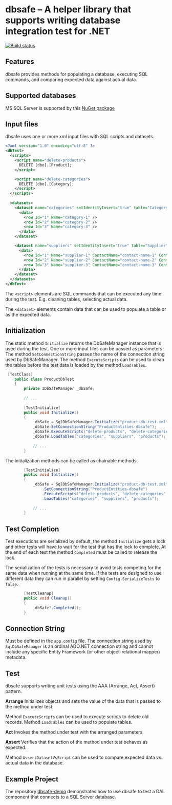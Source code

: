dbsafe – A helper library that supports writing database integration test for .NET
==================================================================================
[![Build status](https://ci.appveyor.com/api/projects/status/vstibqep6yqfn6dr?svg=true)](https://ci.appveyor.com/project/valcarcelperez/dbsafe)

Features
--------
dbsafe provides methods for populating a database, executing SQL commands, and comparing expected data against actual data.

Supported databases
-------------------
MS SQL Server is supported by this [NuGet package]( https://www.nuget.org/packages/SqlDbSafe/)

Input files
-----------
dbsafe uses one or more xml input files with SQL scripts and datasets.

```xml
<?xml version="1.0" encoding="utf-8" ?>
<dbTest>
  <scripts>
    <script name="delete-products">
      DELETE [dbo].[Product];
    </script>

    <script name="delete-categories">
      DELETE [dbo].[Category];
    </script>
  </scripts>
  
  <datasets>
    <dataset name="categories" setIdentityInsert="true" table="Category">
      <data>
        <row Id="1" Name="category-1" />
        <row Id="2" Name="category-2" />
        <row Id="3" Name="category-3" />
      </data>
    </dataset>

    <dataset name="suppliers" setIdentityInsert="true" table="Supplier">
      <data>
        <row Id="1" Name="supplier-1" ContactName="contact-name-1" ContactPhone="100-200-0001" ContactEmail="email-1@test.com" />
        <row Id="2" Name="supplier-2" ContactName="contact-name-2" ContactPhone="100-200-0002" ContactEmail="email-2@test.com" />
        <row Id="3" Name="supplier-3" ContactName="contact-name-3" ContactPhone="100-200-0003" ContactEmail="email-3@test.com" />
      </data>
    </dataset>  
  </datasets>
</dbTest>  
```

The `<script>` elements are SQL commands that can be executed any time during the test. 
E.g. cleaning tables, selecting actual data.

The `<dataset>` elements contain data that can be used to populate a table or as the expected data. 

Initialization
--------------
The static method `Initialize` returns the DbSafeManager instance that is used during the test. One or more input files can be passed as parameters. 
The method `SetConnectionString` passes the name of the connection string used by DbSafeManager.
The method `ExecuteScripts` can be used to clean the tables before the test data is loaded by the method `LoadTables`.

```csharp
 [TestClass]
    public class ProductDbTest
    {
        private IDbSafeManager _dbSafe;
        
        // ...
        
        [TestInitialize]
        public void Initialize()
        {
            _dbSafe = SqlDbSafeManager.Initialize("product-db-test.xml");
            _dbSafe.SetConnectionString("ProductEntities-dbsafe");
            _dbSafe.ExecuteScripts("delete-products", "delete-categories", "delete-suppliers", "reseed-product-table");
            _dbSafe.LoadTables("categories", "suppliers", "products");
                
            // ...
        }
```

The initialization methods can be called as chainable methods.

```csharp
        [TestInitialize]
        public void Initialize()
        {
            _dbSafe = SqlDbSafeManager.Initialize("product-db-test.xml")
                .SetConnectionString("ProductEntities-dbsafe")
                .ExecuteScripts("delete-products", "delete-categories", "delete-suppliers", "reseed-product-table")
                .LoadTables("categories", "suppliers", "products");
                
            // ...
        }
```

Test Completion
---------------
Test executions are serialized by default, the method `Initialize` gets a lock and other tests will have to wait for the test that has the lock to complete. At the end of each test the method `Completed` must be called to release the lock.

The serialization of the tests is necessary to avoid tests competing for the same data when running at the same time. If the tests are designed to use different data they can run in parallel by setting `Config.SerializeTests` to `false`.

```csharp
        [TestCleanup]
        public void Cleanup()
        {
            _dbSafe?.Completed();
        }
```

Connection String
-----------------
Must be defined in the `app.config` file.
The connection string used by `SqlDbSafeManager` is an ordinal ADO.NET connection string and cannot include any specific Entity Framework (or other object-relational mapper) metadata.

Test
----
dbsafe supports writing unit tests using the AAA (Arrange, Act, Assert) pattern.

**Arrange**
Initializes objects and sets the value of the data that is passed to the method under test.

Method ```ExecuteScripts``` can be used to execute scripts to delete old records.
Method ```LoadTables``` can be used to populate tables.

**Act**
Invokes the method under test with the arranged parameters.

**Assert**
Verifies that the action of the method under test behaves as expected.

Method ```AssertDatasetVsScript``` can be used to compare expected data vs. actual data in the database.


Example Project
---------------
The repository [dbsafe-demo](https://github.com/dbsafe/dbsafe-demo) demonstrates how to use dbsafe to test a DAL component that connects to a SQL Server database.

